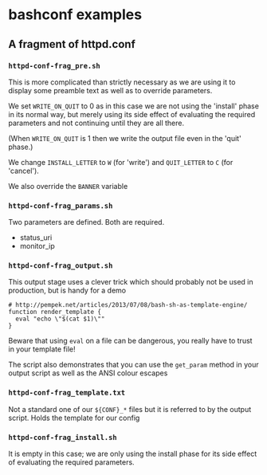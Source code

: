 # bashconf examples

## A fragment of httpd.conf

### `httpd-conf-frag_pre.sh`

This is more complicated than strictly necessary as we are using it to 
display some preamble text as well as to override parameters.

We set `WRITE_ON_QUIT` to 0 as in this case we are not using the 'install'
phase in its normal way, but merely using its side effect of evaluating
the required parameters and not continuing until they are all there.

(When `WRITE_ON_QUIT` is 1 then we write the output file even in the 'quit'
phase.)

We change `INSTALL_LETTER` to `W` (for 'write') and `QUIT_LETTER` to `C`
(for 'cancel').

We also override the `BANNER` variable

### `httpd-conf-frag_params.sh`

Two parameters are defined. Both are required. 
* status_uri 
* monitor_ip

### `httpd-conf-frag_output.sh`

This output stage uses a clever trick which should probably not be 
used in production, but is handy for a demo

```
# http://pempek.net/articles/2013/07/08/bash-sh-as-template-engine/
function render_template {
  eval "echo \"$(cat $1)\""
}

```
Beware that using `eval` on a file can be dangerous, you really have to 
trust in your template file!

The script also demonstrates that you can use the `get_param` method in
your output script as well as the ANSI colour escapes

### `httpd-conf-frag_template.txt`

Not a standard one of our `${CONF}_*` files but it is referred to by the
output script. Holds the template for our config

### `httpd-conf-frag_install.sh`

It is empty in this case; we are only using the install phase for its side
effect of evaluating the required parameters.
